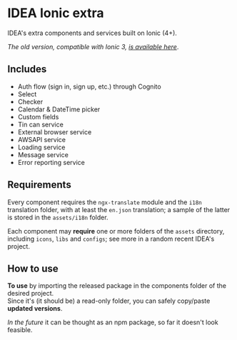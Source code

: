 # IDEA Ionic extra

IDEA's extra components and services built on Ionic (4+).

*The old version, compatible with Ionic 3, [is available here](https://github.com/uatisdeproblem/IDEA-Ionic3-extra)*.

## Includes

- Auth flow (sign in, sign up, etc.) through Cognito
- Select
- Checker
- Calendar & DateTime picker
- Custom fields
- Tin can service
- External browser service
- AWSAPI service
- Loading service
- Message service
- Error reporting service

## Requirements

Every component requires the `ngx-translate` module and the `i18n` translation folder, with at least 
the `en.json` translation; a sample of the latter is stored in the `assets/i18n` folder.

Each component may **require** one or more folders of the `assets` directory, 
including `icons`, `libs` and `configs`; see more in a random recent IDEA's project.

## How to use

**To use** by importing the released package in the components folder of the desired project.  
Since it's (it should be) a read-only folder, you can safely copy/paste **updated versions**.

*In the future* it can be thought as an npm package, so far it doesn't look feasible.